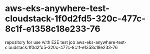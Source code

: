 # aws-eks-anywhere-test-cloudstack-1f0d2fd5-320c-477c-8c1f-e1358c18e233-76
repository for use with E2E test job aws-eks-anywhere-test-cloudstack:1f0d2fd5-320c-477c-8c1f-e1358c18e233-76
